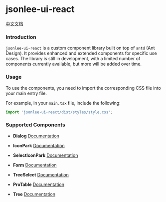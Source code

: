# jsonlee-ui-react
[中文文档](https://github.com/JsonLee12138/frontend-factory/blob/main/packages/jsonlee-ui-react/README.md)

### Introduction

`jsonlee-ui-react` is a custom component library built on top of `antd` (Ant Design). It provides enhanced and extended components for specific use cases. The library is still in development, with a limited number of components currently available, but more will be added over time.

### Usage

To use the components, you need to import the corresponding CSS file into your main entry file.

For example, in your `main.tsx` file, include the following:
```ts
import 'jsonlee-ui-react/dist/styles/style.css';
```

### Supported Components

- **Dialog** [Documentation](https://github.com/JsonLee12138/frontend-factory/blob/main/packages/jsonlee-ui-react/src/component/Dialog/README.en.md)

- **IconPark** [Documentation](https://github.com/JsonLee12138/frontend-factory/tree/main/packages/jsonlee-ui-react/src/component/IconPark/README.en.md)

- **SelectIconPark** [Documentation](https://github.com/JsonLee12138/frontend-factory/tree/main/packages/jsonlee-ui-react/src/component/SelectIconPark/README.en.md)

- **Form** [Documentation](https://github.com/JsonLee12138/frontend-factory/tree/main/packages/jsonlee-ui-react/src/component/Form/README.en.md)

- **TreeSelect** [Documentation](https://github.com/JsonLee12138/frontend-factory/tree/main/packages/jsonlee-ui-react/src/component/TreeSelect/README.en.md)

- **ProTable** [Documentation](https://github.com/JsonLee12138/frontend-factory/tree/main/packages/jsonlee-ui-react/src/component/ProTable/README.en.md)

- **Tree** [Documentation](https://github.com/JsonLee12138/frontend-factory/tree/main/packages/jsonlee-ui-react/src/component/Tree/README.en.md)
